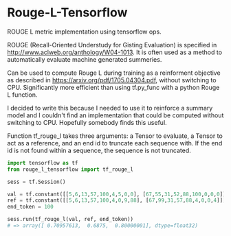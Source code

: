 # Rouge-L-Tensorflow
ROUGE L metric implementation using tensorflow ops.

ROUGE (Recall-Oriented Understudy for Gisting Evaluation) is specified in http://www.aclweb.org/anthology/W04-1013. It is often used as a method to automatically evaluate machine generated summeries.

Can be used to compute Rouge L during training as a reinforment objective as described in https://arxiv.org/pdf/1705.04304.pdf, without switching to CPU. Significantly more efficient than using tf.py_func with a python Rouge L function.

I decided to write this because I needed to use it to reinforce a summary model and I couldn't find an implementation that could be computed without switching to CPU. Hopefully somebody finds this useful.

Function tf_rouge_l takes three arguments: a Tensor to evaluate, a Tensor to act as a reference, and an end id to truncate each sequence with. If the end id is not found within a sequence, the sequence is not truncated.

```python
import tensorflow as tf
from rouge_l_tensorflow import tf_rouge_l

sess = tf.Session()

val = tf.constant([[5,6,13,57,100,4,5,0,0], [67,55,31,52,88,100,0,0,0]])
ref = tf.constant([[5,6,13,57,100,4,0,9,88], [67,99,31,57,88,4,0,0,4]])
end_token = 100

sess.run(tf_rouge_l(val, ref, end_token)) 
# => array([ 0.70957613,  0.6875,  0.80000001], dtype=float32)
```
